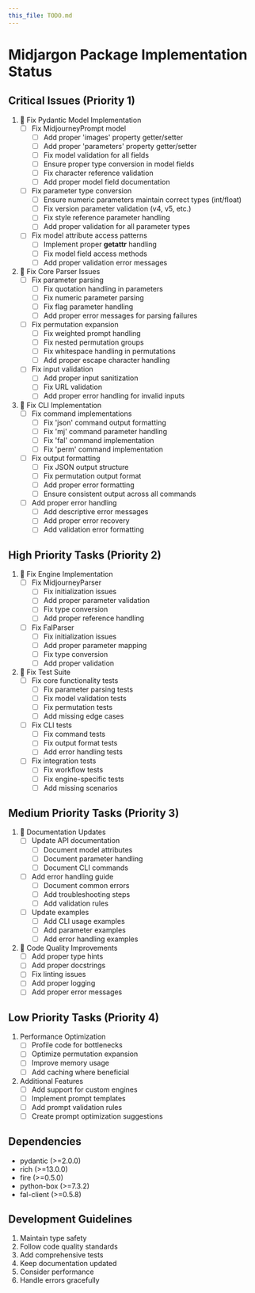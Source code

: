 ```yaml
---
this_file: TODO.md
---
```

# Midjargon Package Implementation Status

## Critical Issues (Priority 1)

1. 🚧 Fix Pydantic Model Implementation
   - [ ] Fix MidjourneyPrompt model
     - [ ] Add proper 'images' property getter/setter
     - [ ] Add proper 'parameters' property getter/setter
     - [ ] Fix model validation for all fields
     - [ ] Ensure proper type conversion in model fields
     - [ ] Fix character reference validation
     - [ ] Add proper model field documentation
   - [ ] Fix parameter type conversion
     - [ ] Ensure numeric parameters maintain correct types (int/float)
     - [ ] Fix version parameter validation (v4, v5, etc.)
     - [ ] Fix style reference parameter handling
     - [ ] Add proper validation for all parameter types
   - [ ] Fix model attribute access patterns
     - [ ] Implement proper __getattr__ handling
     - [ ] Fix model field access methods
     - [ ] Add proper validation error messages

2. 🚧 Fix Core Parser Issues
   - [ ] Fix parameter parsing
     - [ ] Fix quotation handling in parameters
     - [ ] Fix numeric parameter parsing
     - [ ] Fix flag parameter handling
     - [ ] Add proper error messages for parsing failures
   - [ ] Fix permutation expansion
     - [ ] Fix weighted prompt handling
     - [ ] Fix nested permutation groups
     - [ ] Fix whitespace handling in permutations
     - [ ] Add proper escape character handling
   - [ ] Fix input validation
     - [ ] Add proper input sanitization
     - [ ] Fix URL validation
     - [ ] Add proper error handling for invalid inputs

3. 🚧 Fix CLI Implementation
   - [ ] Fix command implementations
     - [ ] Fix 'json' command output formatting
     - [ ] Fix 'mj' command parameter handling
     - [ ] Fix 'fal' command implementation
     - [ ] Fix 'perm' command implementation
   - [ ] Fix output formatting
     - [ ] Fix JSON output structure
     - [ ] Fix permutation output format
     - [ ] Add proper error formatting
     - [ ] Ensure consistent output across all commands
   - [ ] Add proper error handling
     - [ ] Add descriptive error messages
     - [ ] Add proper error recovery
     - [ ] Add validation error formatting

## High Priority Tasks (Priority 2)

1. 🚧 Fix Engine Implementation
   - [ ] Fix MidjourneyParser
     - [ ] Fix initialization issues
     - [ ] Add proper parameter validation
     - [ ] Fix type conversion
     - [ ] Add proper reference handling
   - [ ] Fix FalParser
     - [ ] Fix initialization issues
     - [ ] Add proper parameter mapping
     - [ ] Fix type conversion
     - [ ] Add proper validation

2. 🚧 Fix Test Suite
   - [ ] Fix core functionality tests
     - [ ] Fix parameter parsing tests
     - [ ] Fix model validation tests
     - [ ] Fix permutation tests
     - [ ] Add missing edge cases
   - [ ] Fix CLI tests
     - [ ] Fix command tests
     - [ ] Fix output format tests
     - [ ] Add error handling tests
   - [ ] Fix integration tests
     - [ ] Fix workflow tests
     - [ ] Fix engine-specific tests
     - [ ] Add missing scenarios

## Medium Priority Tasks (Priority 3)

1. 🚧 Documentation Updates
   - [ ] Update API documentation
     - [ ] Document model attributes
     - [ ] Document parameter handling
     - [ ] Document CLI commands
   - [ ] Add error handling guide
     - [ ] Document common errors
     - [ ] Add troubleshooting steps
     - [ ] Add validation rules
   - [ ] Update examples
     - [ ] Add CLI usage examples
     - [ ] Add parameter examples
     - [ ] Add error handling examples

2. 🚧 Code Quality Improvements
   - [ ] Add proper type hints
   - [ ] Add proper docstrings
   - [ ] Fix linting issues
   - [ ] Add proper logging
   - [ ] Add proper error messages

## Low Priority Tasks (Priority 4)

1. Performance Optimization
   - [ ] Profile code for bottlenecks
   - [ ] Optimize permutation expansion
   - [ ] Improve memory usage
   - [ ] Add caching where beneficial

2. Additional Features
   - [ ] Add support for custom engines
   - [ ] Implement prompt templates
   - [ ] Add prompt validation rules
   - [ ] Create prompt optimization suggestions

## Dependencies
- pydantic (>=2.0.0)
- rich (>=13.0.0)
- fire (>=0.5.0)
- python-box (>=7.3.2)
- fal-client (>=0.5.8)

## Development Guidelines
1. Maintain type safety
2. Follow code quality standards
3. Add comprehensive tests
4. Keep documentation updated
5. Consider performance
6. Handle errors gracefully

